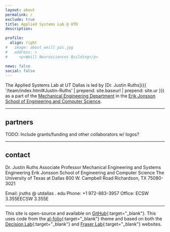 ```yaml
---
layout: about
permalink: /
exclude: true
title: Applied Systems Lab @ UTD
description: 

profile: 
  align: right
#   image: about_weill_pic.jpg
#   address: > 
#     <p>Weill Neurosciences Building</p>

news: false
social: false
---
```

The Applied Systems Lab at UT Dallas is led by [Dr. Justin Ruths]({{ '/team/index.html#Justin-Ruths' | prepend: site.baseurl | prepend: site.ur }}) as a part of the [Mechanical Engineering Department](https://me.utdallas.edu) in the [Erik Jonsson School of Engineering and Computer Science](https://ecs.utdallas.edu).

---

## partners

TODO: Include grants/funding and other collaborators w/ logos?

<!-- Our work is funded by grants R01AG058817, R01MH114860, R01AG022983, 
U01NS098971, and R01AG056715 from the [National Institutes of Health](http://www.nih.gov){:target="\_blank"}. In addition to our [research collaborators]({{ '/team/index.html#collaborators' | prepend: site.baseurl | prepend: site.url }}), we are affiliated with:

<div class="clearfix" style="width: 100%; padding-bottom: 25px"></div>

<div class="clearfix" style="width: 100%; clear: both;">
    <a href="https://www.gbhi.org" target="_blank"><img style="width: 45%; float: left; padding-bottom: 25px;" valign="center" src="{{ site.baseurl }}/assets/img/about_GBHI_logo_RGB.png" alt="logo for Global Brain Health Institute"></a>
    <a href="https://www.allftd.org" target="_blank"><img style="width: 50%; float: right; padding-bottom: 25px;" valign="center" src="{{ site.baseurl }}/assets/img/about_ALLFTD.png" alt="logo for the ARTFL-LEFFTDS Longitudinal Frontotemporal Lobar Degeneration (ALLFTD) research study"></a>
</div>
<div style="width: 100%; clear: both; margin-bottom: 15px">
</div> -->

<!-- <a rel="me" href="https://neuromatch.social/@winstonchiong"> - </a> -->

---

## contact
Dr. Justin Ruths
Associate Professor
Mechanical Engineering and Systems Engineering
Erik Jonsson School of Engineering and Computer Science
The University of Texas at Dallas
800 W. Campbell Road
Richardson, TX 75080-3021

Email: jruths @ utdallas . edu
Phone: +1 972-883-3957
Office: ECSW 3.355EECSW 3.355E

<!-- <i class="fa fa-envelope"></i> *decisionlab (at) ucsf.edu* -->

---

This site is open-source and available on [GitHub](https://github.com/Applied-Systems-Lab/Applied-Systems-Lab.github.io){:target="\_blank"}.
This uses code from the [al-folio](https://github.com/alshedivat/al-folio){:target="\_blank"} theme and based on both the [Decision Lab](https://decisionlab.ucsf.edu/){:target="\_blank"} and [Fraser Lab](https://fraserlab.com/){:target="\_blank"} websites.
